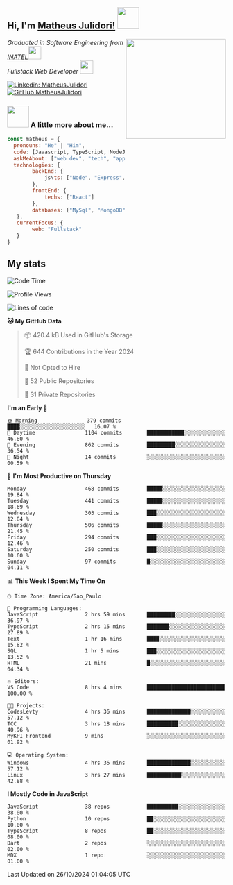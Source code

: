 <h2> Hi, I'm <a href="https://matheusjulidori.github.io" target="_blank">Matheus Julidori!</a> <img src="https://media.giphy.com/media/12oufCB0MyZ1Go/giphy.gif" width="50"></h2>
<img align='right' src="https://media.giphy.com/media/3oKIPnAiaMCws8nOsE/giphy.gif" width="230" height="auto">
<p><em>Graduated in Software Engineering from <a href="http://www.inatel.br" target="_blank">INATEL</a><img src="https://media.giphy.com/media/fYSnHlufseco8Fh93Z/giphy.gif" width="30"></br>
  Fullstack Web Developer <img src="https://media.giphy.com/media/WUlplcMpOCEmTGBtBW/giphy.gif" width="30">
</em></p>

[![Linkedin: MatheusJulidori](https://img.shields.io/badge/-MatheusJulidori-blue?style=flat-square&logo=Linkedin&logoColor=white&link=https://www.linkedin.com/in/MatheusJulidori/)](https://www.linkedin.com/in/MatheusJulidori/)
[![GitHub MatheusJulidori](https://img.shields.io/github/followers/matheusjulidori?label=follow&style=social)](https://github.com/MatheusJulidori)


### <img src="https://media.giphy.com/media/VgCDAzcKvsR6OM0uWg/giphy.gif" width="50"> A little more about me...  

```javascript
const matheus = {
  pronouns: "He" | "Him",
  code: [Javascript, TypeScript, NodeJS, Express, NestJS, React, MySQL, MongoDB, HTML, CSS, Python, Django, PostgreSQL],
  askMeAbout: ["web dev", "tech", "app dev", "games"],
  technologies: {
        backEnd: {
            js\ts: ["Node", "Express", "NestJS"]
        },
        frontEnd: {
            techs: ["React"]
        },
        databases: ["MySql", "MongoDB", "PostgreSQL"],
   },
   currentFocus: {
        web: "Fullstack"
   }
}
```
<h2>My stats</h2>

<!--START_SECTION:waka-->
![Code Time](http://img.shields.io/badge/Code%20Time-690%20hrs%2010%20mins-blue)

![Profile Views](http://img.shields.io/badge/Profile%20Views-0-blue)

![Lines of code](https://img.shields.io/badge/From%20Hello%20World%20I%27ve%20Written-6.9%20million%20lines%20of%20code-blue)

**🐱 My GitHub Data** 

> 📦 420.4 kB Used in GitHub's Storage 
 > 
> 🏆 644 Contributions in the Year 2024
 > 
> 🚫 Not Opted to Hire
 > 
> 📜 52 Public Repositories 
 > 
> 🔑 31 Private Repositories 
 > 
**I'm an Early 🐤** 

```text
🌞 Morning                379 commits         ████░░░░░░░░░░░░░░░░░░░░░   16.07 % 
🌆 Daytime                1104 commits        ████████████░░░░░░░░░░░░░   46.80 % 
🌃 Evening                862 commits         █████████░░░░░░░░░░░░░░░░   36.54 % 
🌙 Night                  14 commits          ░░░░░░░░░░░░░░░░░░░░░░░░░   00.59 % 
```
📅 **I'm Most Productive on Thursday** 

```text
Monday                   468 commits         █████░░░░░░░░░░░░░░░░░░░░   19.84 % 
Tuesday                  441 commits         █████░░░░░░░░░░░░░░░░░░░░   18.69 % 
Wednesday                303 commits         ███░░░░░░░░░░░░░░░░░░░░░░   12.84 % 
Thursday                 506 commits         █████░░░░░░░░░░░░░░░░░░░░   21.45 % 
Friday                   294 commits         ███░░░░░░░░░░░░░░░░░░░░░░   12.46 % 
Saturday                 250 commits         ███░░░░░░░░░░░░░░░░░░░░░░   10.60 % 
Sunday                   97 commits          █░░░░░░░░░░░░░░░░░░░░░░░░   04.11 % 
```


📊 **This Week I Spent My Time On** 

```text
🕑︎ Time Zone: America/Sao_Paulo

💬 Programming Languages: 
JavaScript               2 hrs 59 mins       █████████░░░░░░░░░░░░░░░░   36.97 % 
TypeScript               2 hrs 15 mins       ███████░░░░░░░░░░░░░░░░░░   27.89 % 
Text                     1 hr 16 mins        ████░░░░░░░░░░░░░░░░░░░░░   15.82 % 
SQL                      1 hr 5 mins         ███░░░░░░░░░░░░░░░░░░░░░░   13.52 % 
HTML                     21 mins             █░░░░░░░░░░░░░░░░░░░░░░░░   04.34 % 

🔥 Editors: 
VS Code                  8 hrs 4 mins        █████████████████████████   100.00 % 

🐱‍💻 Projects: 
CodesLevty               4 hrs 36 mins       ██████████████░░░░░░░░░░░   57.12 % 
TCC                      3 hrs 18 mins       ██████████░░░░░░░░░░░░░░░   40.96 % 
MyKPI_Frontend           9 mins              ░░░░░░░░░░░░░░░░░░░░░░░░░   01.92 % 

💻 Operating System: 
Windows                  4 hrs 36 mins       ██████████████░░░░░░░░░░░   57.12 % 
Linux                    3 hrs 27 mins       ███████████░░░░░░░░░░░░░░   42.88 % 
```

**I Mostly Code in JavaScript** 

```text
JavaScript               38 repos            ██████████░░░░░░░░░░░░░░░   38.00 % 
Python                   10 repos            ██░░░░░░░░░░░░░░░░░░░░░░░   10.00 % 
TypeScript               8 repos             ██░░░░░░░░░░░░░░░░░░░░░░░   08.00 % 
Dart                     2 repos             ░░░░░░░░░░░░░░░░░░░░░░░░░   02.00 % 
MDX                      1 repo              ░░░░░░░░░░░░░░░░░░░░░░░░░   01.00 % 
```




 Last Updated on 26/10/2024 01:04:05 UTC
<!--END_SECTION:waka-->
